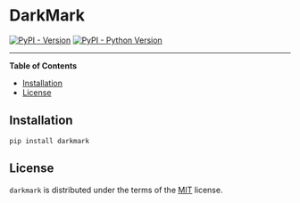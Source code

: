 # DarkMark

[![PyPI - Version](https://img.shields.io/pypi/v/darkmark.svg)](https://pypi.org/project/darkmark)
[![PyPI - Python Version](https://img.shields.io/pypi/pyversions/darkmark.svg)](https://pypi.org/project/darkmark)

-----

**Table of Contents**

- [Installation](#installation)
- [License](#license)

## Installation

```console
pip install darkmark
```

## License

`darkmark` is distributed under the terms of the [MIT](https://spdx.org/licenses/MIT.html) license.
